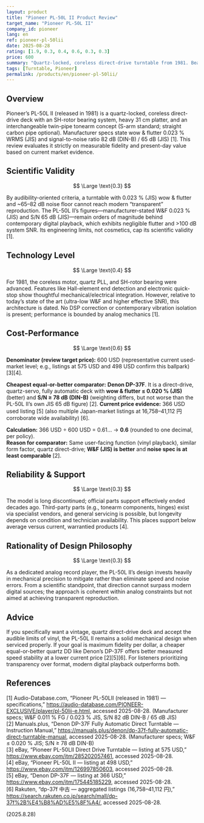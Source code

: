 ```yaml
---
layout: product
title: "Pioneer PL-50L II Product Review"
target_name: "Pioneer PL-50L II"
company_id: pioneer
lang: en
ref: pioneer-pl-50lii
date: 2025-08-28
rating: [1.9, 0.3, 0.4, 0.6, 0.3, 0.3]
price: 600
summary: "Quartz-locked, coreless direct-drive turntable from 1981. Beautifully engineered but far from transparent by modern scientific thresholds; used-market value depends on what you compare it against."
tags: [Turntable, Pioneer]
permalink: /products/en/pioneer-pl-50lii/
---
```


## Overview

Pioneer’s PL-50L II (released in 1981) is a quartz-locked, coreless direct-drive deck with an SH-rotor bearing system, heavy 31 cm platter, and an interchangeable twin-pipe tonearm concept (S-arm standard; straight carbon pipe optional). Manufacturer specs state wow & flutter 0.023 % WRMS (JIS) and signal-to-noise ratio 82 dB (DIN-B) / 65 dB (JIS) [1]. This review evaluates it strictly on measurable fidelity and present-day value based on current market evidence.

## Scientific Validity

$$ \Large \text{0.3} $$

By audibility-oriented criteria, a turntable with 0.023 % (JIS) wow & flutter and ~65–82 dB noise floor cannot reach modern “transparent” reproduction. The PL-50L II’s figures—manufacturer-stated W&F 0.023 % (JIS) and S/N 65 dB (JIS)—remain orders of magnitude behind contemporary digital playback, which exhibits negligible flutter and >100 dB system SNR. Its engineering limits, not cosmetics, cap its scientific validity [1].

## Technology Level

$$ \Large \text{0.4} $$

For 1981, the coreless motor, quartz PLL, and SH-rotor bearing were advanced. Features like Hall-element end detection and electronic quick-stop show thoughtful mechanical/electrical integration. However, relative to today’s state of the art (ultra-low W&F and higher effective SNR), this architecture is dated. No DSP correction or contemporary vibration isolation is present; performance is bounded by analog mechanics [1].

## Cost-Performance

$$ \Large \text{0.6} $$

**Denominator (review target price):** 600 USD (representative current used-market level; e.g., listings at 575 USD and 498 USD confirm this ballpark) [3][4].  

**Cheapest equal-or-better comparator:** **Denon DP-37F**. It is a direct-drive, quartz-servo, fully automatic deck with **wow & flutter ≤ 0.020 % (JIS)** (better) and **S/N ≥ 78 dB (DIN-B)** (weighting differs, but not worse than the PL-50L II’s own JIS 65 dB figure) [2]. **Current price evidence:** 366 USD used listing [5] (also multiple Japan-market listings at 16,758–41,112 円 corroborate wide availability) [6].

**Calculation:** 366 USD ÷ 600 USD = 0.61… → **0.6** (rounded to one decimal, per policy).  
**Reason for comparator:** Same user-facing function (vinyl playback), similar form factor, quartz direct-drive; **W&F (JIS) is better** and **noise spec is at least comparable** [2].

## Reliability & Support

$$ \Large \text{0.3} $$

The model is long discontinued; official parts support effectively ended decades ago. Third-party parts (e.g., tonearm components, hinges) exist via specialist vendors, and general servicing is possible, but longevity depends on condition and technician availability. This places support below average versus current, warrantied products [4].

## Rationality of Design Philosophy

$$ \Large \text{0.3} $$

As a dedicated analog record player, the PL-50L II’s design invests heavily in mechanical precision to mitigate rather than eliminate speed and noise errors. From a scientific standpoint, that direction cannot surpass modern digital sources; the approach is coherent within analog constraints but not aimed at achieving transparent reproduction.

## Advice

If you specifically want a vintage, quartz direct-drive deck and accept the audible limits of vinyl, the PL-50L II remains a solid mechanical design when serviced properly. If your goal is maximum fidelity per dollar, a cheaper equal-or-better quartz DD like Denon’s DP-37F offers better measured speed stability at a lower current price [2][5][6]. For listeners prioritizing transparency over format, modern digital playback outperforms both.

## References

[1] Audio-Database.com, “Pioneer PL-50LII (released in 1981) — specifications,” https://audio-database.com/PIONEER-EXCLUSIVE/player/pl-50lii-e.html, accessed 2025-08-28. (Manufacturer specs; W&F 0.011 % FG / 0.023 % JIS, S/N 82 dB DIN-B / 65 dB JIS)  
[2] Manuals.plus, “Denon DP-37F Fully Automatic Direct Turntable — Instruction Manual,” https://manuals.plus/denon/dp-37f-fully-automatic-direct-turntable-manual, accessed 2025-08-28. (Manufacturer specs; W&F ≤ 0.020 % JIS; S/N ≥ 78 dB DIN-B)  
[3] eBay, “Pioneer PL-50LII Direct Drive Turntable — listing at 575 USD,” https://www.ebay.com/itm/285202057461, accessed 2025-08-28.  
[4] eBay, “Pioneer PL-50L II — listing at 498 USD,” https://www.ebay.com/itm/126997850603, accessed 2025-08-28.  
[5] eBay, “Denon DP-37F — listing at 366 USD,” https://www.ebay.com/itm/175445185229, accessed 2025-08-28.  
[6] Rakuten, “dp-37f 中古 — aggregated listings (16,758–41,112 円),” https://search.rakuten.co.jp/search/mall/dp-37f%2B%E4%B8%AD%E5%8F%A4/, accessed 2025-08-28.

(2025.8.28)

